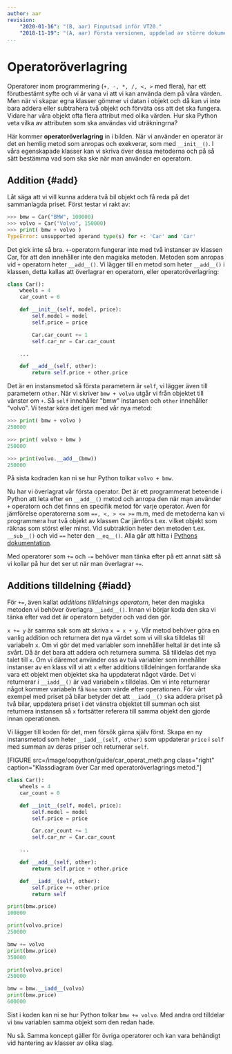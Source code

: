 ```yaml
---
author: aar
revision:
    "2020-01-16": "(B, aar) Finputsad inför VT20."
    "2018-11-19": "(A, aar) Första versionen, uppdelad av större dokument."
...
```

Operatoröverlagring
==================================

Operatorer inom programmering (`+, -, *, /, <, >` med flera), har ett förutbestämt syfte och vi är vana vi att vi kan använda dem på våra värden. Men när vi skapar egna klasser gömmer vi datan i objekt och då kan vi inte bara addera eller subtrahera två objekt och förväta oss att det ska fungera. Vidare har våra objekt ofta flera attribut med olika värden. Hur ska Python veta vilka av attributen som ska användas vid uträkningrna?

Här kommer **operatoröverlagring** in i bilden. När vi använder en operator är det en hemlig metod som anropas och exekverar, som med `__init__()`. I våra egenskapade klasser kan vi skriva över dessa metoderna och på så sätt bestämma vad som ska ske när man använder en operatorn.



Addition {#add}
----------------------------------

 Låt säga att vi vill kunna addera två bil objekt och få reda på det sammanlagda priset. Först testar vi rakt av:

```python
>>> bmw = Car("BMW", 100000)
>>> volvo = Car("Volvo", 150000)
>>> print( bmw + volvo )
TypeError: unsupported operand type(s) for +: 'Car' and 'Car'
```

Det gick inte så bra. `+`-operatorn fungerar inte med två instanser av klassen Car, för att den innehåller inte den magiska metoden. Metoden som anropas vid `+` operatorn heter `__add__()`. Vi lägger till en metod som heter `__add__()` i klassen, detta kallas att överlagrar en operatorn, eller operatoröverlagring:

```python
class Car():
    wheels = 4
    car_count = 0

    def __init__(self, model, price):
        self.model = model
        self.price = price

        Car.car_count += 1
        self.car_nr = Car.car_count

    ...

    def __add__(self, other):
        return self.price + other.price
```

Det är en instansmetod så första parametern är `self`, vi lägger även till parametern `other`. När vi skriver `bmw + volvo` utgår vi från objektet till vänster om `+`. Så `self` innehåller "bmw" instansen och `other` innehåller "volvo". Vi testar köra det igen med vår nya metod:

```python
>>> print( bmw + volvo )
250000

>>> print( volvo + bmw )
250000

>>> print(volvo.__add__(bmw))
250000
```

På sista kodraden kan ni se hur Python tolkar `volvo + bmw`.

Nu har vi överlagrat vår första operator. Det är ett programmerat beteende i Python att leta efter en `__add__()` metod och anropa den när man använder `+` operatorn och det finns en specifik metod för varje operator. Även för jämförelse operatorerna som `==, <, > <= >=` m.m, med de metoderna kan vi programmera hur två objekt av klassen Car jämförs t.ex. vilket objekt som räknas som störst eller minst. Vid subtraktion heter den metoden t.ex. `__sub__()` och vid `==` heter den `__eq__()`. Alla går att hitta i [Pythons dokumentation](https://docs.python.org/3/library/operator.html). 

Med operatorer som `+=` och `-=` behöver man tänka efter på ett annat sätt så vi kollar på hur det ser ut när man överlagrar `+=`. 



Additions tilldelning {#iadd}
----------------------------------

För `+=`, även kallat _additions tilldelnings operatorn_, heter den magiska metoden vi behöver överlagra `__iadd__()`. Innan vi börjar koda den ska vi tänka efter vad det är operatorn betyder och vad den gör.

`x += y` är samma sak som att skriva `x = x + y`. Vår metod behöver göra en vanlig addition och returnera det nya värdet som vi vill ska tilldelas till variabeln `x`. Om vi gör det med variabler som innehåller heltal är det inte så svårt. Då är det bara att addera och returnera summa. Så tilldelas det nya talet till `x`. Om vi däremot använder oss av två variabler som innehåller instanser av en klass vill vi att `x` efter additions tilldelningen fortfarande ska vara ett objekt men objektet ska ha uppdaterat något värde. Det vi returnerar i `__iadd__()` är vad variabeln `x` tilldelas. Om vi inte returnerar något kommer variabeln få `None` som värde efter operationen. För vårt exempel med priset på bilar betyder det att `__iadd__()` ska addera priset på två bilar, uppdatera priset i det vänstra objektet till summan och sist returnera instansen så `x` fortsätter referera till samma objekt den gjorde innan operationen. 

Vi lägger till koden för det, men försök gärna själv först. Skapa en ny instansmetod som heter `__iadd__(self, other)` som uppdaterar `price` i `self` med summan av deras priser och returnerar `self`.

[FIGURE src=/image/oopython/guide/car_operat_meth.png class="right" caption="Klassdiagram över Car med operatoröverlagrings metod."]

```python
class Car():
    wheels = 4
    car_count = 0

    def __init__(self, model, price):
        self.model = model
        self.price = price

        Car.car_count += 1
        self.car_nr = Car.car_count

    ...

    def __add__(self, other):
        return self.price + other.price

    def __iadd__(self, other):
        self.price += other.price
        return self

print(bmw.price)
100000

print(volvo.price)
250000

bmw += volvo
print(bmw.price)
350000

print(volvo.price)
250000

bmw = bmw.__iadd__(volvo)
print(bmw.price)
600000
```

Sist i koden kan ni se hur Python tolkar `bmw += volvo`. Med andra ord tilldelar vi `bmw` variablen samma objekt som den redan hade.

Nu så. Samma koncept gäller för övriga operatorer och kan vara behändigt vid hantering av klasser av olika slag.
